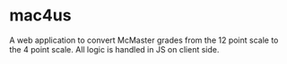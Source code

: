 # mac4us
A web application to convert McMaster grades from the 12 point scale to the 4 point scale.
All logic is handled in JS on client side.
